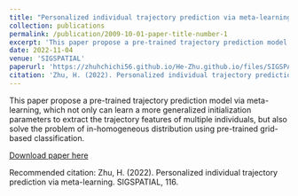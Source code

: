 ```yaml
---
title: "Personalized individual trajectory prediction via meta-learning"
collection: publications
permalink: /publication/2009-10-01-paper-title-number-1
excerpt: 'This paper propose a pre-trained trajectory prediction model via meta-learning, which not only can learn a more generalized initialization parameters to extract the trajectory features of multiple individuals, but also solve the problem of in-homogeneous distribution using pre-trained grid-based classification.'
date: 2022-11-04
venue: 'SIGSPATIAL'
paperurl: 'https://zhuhchichi56.github.io/He-Zhu.github.io/files/SIGSPATIAL_2022_paper_7845.pdf'
citation: 'Zhu, H. (2022). Personalized individual trajectory prediction via meta-learning. SIGSPATIAL, 116.'
---
```

This paper propose a pre-trained trajectory prediction model via meta-learning, which not only can learn a more generalized initialization parameters to extract the trajectory features of multiple individuals, but also solve the problem of in-homogeneous distribution using pre-trained grid-based classification.

[Download paper here](https://zhuhchichi56.github.io/He-Zhu.github.io/files/SIGSPATIAL_2022_paper_7845.pdf)

Recommended citation: Zhu, H. (2022). Personalized individual trajectory prediction via meta-learning. SIGSPATIAL, 116.
